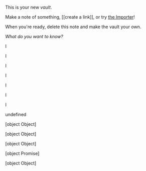 This is your new *vault*.

Make a note of something, [[create a link]], or try [the Importer](https://help.obsidian.md/Plugins/Importer)!

When you're ready, delete this note and make the vault your own.

*What do you want to know?*

I

I

I

I

I

I

I

undefined

[object Object]









[object Object]

[object Object]

[object Promise]

[object Object]